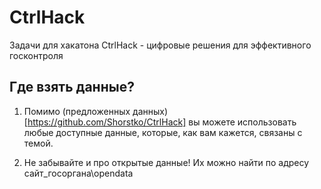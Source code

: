 # CtrlHack
Задачи для хакатона CtrlHack - цифровые решения для эффективного госконтроля

## Где взять данные?
1. Помимо (предложенных данных)[https://github.com/Shorstko/CtrlHack] вы можете использовать любые доступные данные, которые, как вам кажется, связаны с темой.

2. Не забывайте и про открытые данные! Их можно найти по адресу сайт_госоргана\opendata
